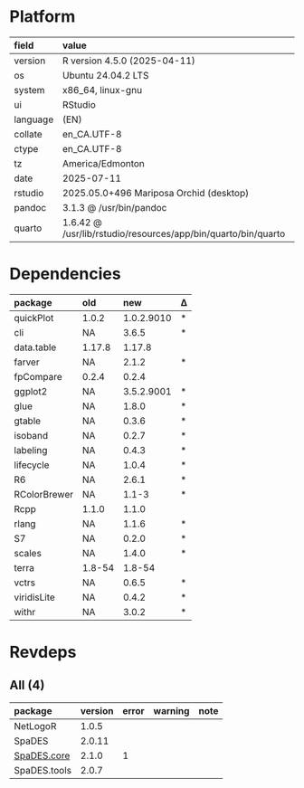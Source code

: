 # Platform

|field    |value                                                         |
|:--------|:-------------------------------------------------------------|
|version  |R version 4.5.0 (2025-04-11)                                  |
|os       |Ubuntu 24.04.2 LTS                                            |
|system   |x86_64, linux-gnu                                             |
|ui       |RStudio                                                       |
|language |(EN)                                                          |
|collate  |en_CA.UTF-8                                                   |
|ctype    |en_CA.UTF-8                                                   |
|tz       |America/Edmonton                                              |
|date     |2025-07-11                                                    |
|rstudio  |2025.05.0+496 Mariposa Orchid (desktop)                       |
|pandoc   |3.1.3 @ /usr/bin/pandoc                                       |
|quarto   |1.6.42 @ /usr/lib/rstudio/resources/app/bin/quarto/bin/quarto |

# Dependencies

|package      |old    |new        |Δ  |
|:------------|:------|:----------|:--|
|quickPlot    |1.0.2  |1.0.2.9010 |*  |
|cli          |NA     |3.6.5      |*  |
|data.table   |1.17.8 |1.17.8     |   |
|farver       |NA     |2.1.2      |*  |
|fpCompare    |0.2.4  |0.2.4      |   |
|ggplot2      |NA     |3.5.2.9001 |*  |
|glue         |NA     |1.8.0      |*  |
|gtable       |NA     |0.3.6      |*  |
|isoband      |NA     |0.2.7      |*  |
|labeling     |NA     |0.4.3      |*  |
|lifecycle    |NA     |1.0.4      |*  |
|R6           |NA     |2.6.1      |*  |
|RColorBrewer |NA     |1.1-3      |*  |
|Rcpp         |1.1.0  |1.1.0      |   |
|rlang        |NA     |1.1.6      |*  |
|S7           |NA     |0.2.0      |*  |
|scales       |NA     |1.4.0      |*  |
|terra        |1.8-54 |1.8-54     |   |
|vctrs        |NA     |0.6.5      |*  |
|viridisLite  |NA     |0.4.2      |*  |
|withr        |NA     |3.0.2      |*  |

# Revdeps

## All (4)

|package      |version |error |warning |note |
|:------------|:-------|:-----|:-------|:----|
|NetLogoR     |1.0.5   |      |        |     |
|SpaDES       |2.0.11  |      |        |     |
|[SpaDES.core](problems.md#spadescore)|2.1.0   |1     |        |     |
|SpaDES.tools |2.0.7   |      |        |     |

